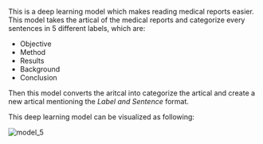 This is a deep learning model which makes reading medical reports easier. This model takes the artical of the medical reports and categorize every sentences in 5 different labels, which are:
- Objective
- Method
- Results
- Background
- Conclusion

Then this model converts the aritcal into categorize the artical and create a new artical mentioning the *Label and Sentence* format.

This deep learning model can be visualized as following:


![model_5](https://user-images.githubusercontent.com/63279581/214818079-00c4e1ac-3f03-4d8b-90ca-b21da492ea05.png)
